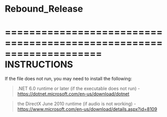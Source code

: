 # Rebound_Release

﻿====================================================================
INSTRUCTIONS
====================================================================
If the file does not run, you may need to install the following:

 >  .NET 6.0 runtime or later (if the executable does not run)
      - https://dotnet.microsoft.com/en-us/download/dotnet

 >  the DirectX June 2010 runtime (if audio is not working)
      - https://www.microsoft.com/en-us/download/details.aspx?id=8109

